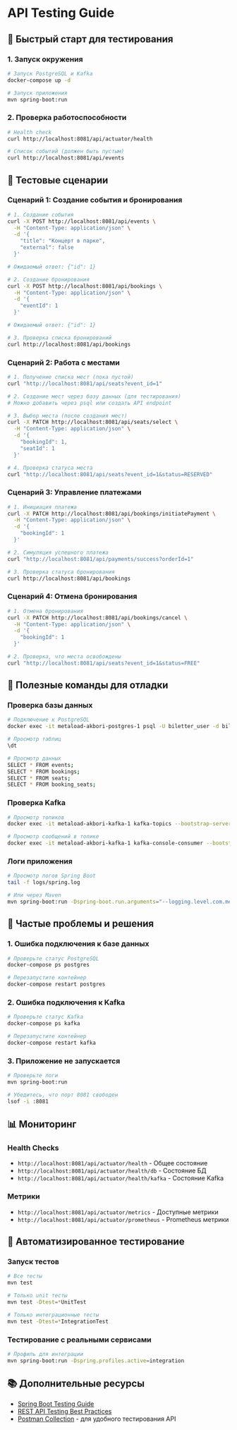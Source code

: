 # API Testing Guide

## 🚀 Быстрый старт для тестирования

### 1. Запуск окружения
```bash
# Запуск PostgreSQL и Kafka
docker-compose up -d

# Запуск приложения
mvn spring-boot:run
```

### 2. Проверка работоспособности
```bash
# Health check
curl http://localhost:8081/api/actuator/health

# Список событий (должен быть пустым)
curl http://localhost:8081/api/events
```

## 📝 Тестовые сценарии

### Сценарий 1: Создание события и бронирования

```bash
# 1. Создание события
curl -X POST http://localhost:8081/api/events \
  -H "Content-Type: application/json" \
  -d '{
    "title": "Концерт в парке",
    "external": false
  }'

# Ожидаемый ответ: {"id": 1}

# 2. Создание бронирования
curl -X POST http://localhost:8081/api/bookings \
  -H "Content-Type: application/json" \
  -d '{
    "eventId": 1
  }'

# Ожидаемый ответ: {"id": 1}

# 3. Проверка списка бронирований
curl http://localhost:8081/api/bookings
```

### Сценарий 2: Работа с местами

```bash
# 1. Получение списка мест (пока пустой)
curl "http://localhost:8081/api/seats?event_id=1"

# 2. Создание мест через базу данных (для тестирования)
# Можно добавить через psql или создать API endpoint

# 3. Выбор места (после создания мест)
curl -X PATCH http://localhost:8081/api/seats/select \
  -H "Content-Type: application/json" \
  -d '{
    "bookingId": 1,
    "seatId": 1
  }'

# 4. Проверка статуса места
curl "http://localhost:8081/api/seats?event_id=1&status=RESERVED"
```

### Сценарий 3: Управление платежами

```bash
# 1. Инициация платежа
curl -X PATCH http://localhost:8081/api/bookings/initiatePayment \
  -H "Content-Type: application/json" \
  -d '{
    "bookingId": 1
  }'

# 2. Симуляция успешного платежа
curl "http://localhost:8081/api/payments/success?orderId=1"

# 3. Проверка статуса бронирования
curl http://localhost:8081/api/bookings
```

### Сценарий 4: Отмена бронирования

```bash
# 1. Отмена бронирования
curl -X PATCH http://localhost:8081/api/bookings/cancel \
  -H "Content-Type: application/json" \
  -d '{
    "bookingId": 1
  }'

# 2. Проверка, что места освобождены
curl "http://localhost:8081/api/seats?event_id=1&status=FREE"
```

## 🔧 Полезные команды для отладки

### Проверка базы данных
```bash
# Подключение к PostgreSQL
docker exec -it metaload-akbori-postgres-1 psql -U biletter_user -d biletter_db

# Просмотр таблиц
\dt

# Просмотр данных
SELECT * FROM events;
SELECT * FROM bookings;
SELECT * FROM seats;
SELECT * FROM booking_seats;
```

### Проверка Kafka
```bash
# Просмотр топиков
docker exec -it metaload-akbori-kafka-1 kafka-topics --bootstrap-server localhost:9092 --list

# Просмотр сообщений в топике
docker exec -it metaload-akbori-kafka-1 kafka-console-consumer --bootstrap-server localhost:9092 --topic booking-events --from-beginning
```

### Логи приложения
```bash
# Просмотр логов Spring Boot
tail -f logs/spring.log

# Или через Maven
mvn spring-boot:run -Dspring-boot.run.arguments="--logging.level.com.metaload.biletter=DEBUG"
```

## 🐛 Частые проблемы и решения

### 1. Ошибка подключения к базе данных
```bash
# Проверьте статус PostgreSQL
docker-compose ps postgres

# Перезапустите контейнер
docker-compose restart postgres
```

### 2. Ошибка подключения к Kafka
```bash
# Проверьте статус Kafka
docker-compose ps kafka

# Перезапустите контейнер
docker-compose restart kafka
```

### 3. Приложение не запускается
```bash
# Проверьте логи
mvn spring-boot:run

# Убедитесь, что порт 8081 свободен
lsof -i :8081
```

## 📊 Мониторинг

### Health Checks
- `http://localhost:8081/api/actuator/health` - Общее состояние
- `http://localhost:8081/api/actuator/health/db` - Состояние БД
- `http://localhost:8081/api/actuator/health/kafka` - Состояние Kafka

### Метрики
- `http://localhost:8081/api/actuator/metrics` - Доступные метрики
- `http://localhost:8081/api/actuator/prometheus` - Prometheus метрики

## 🎯 Автоматизированное тестирование

### Запуск тестов
```bash
# Все тесты
mvn test

# Только unit тесты
mvn test -Dtest=*UnitTest

# Только интеграционные тесты
mvn test -Dtest=*IntegrationTest
```

### Тестирование с реальными сервисами
```bash
# Профиль для интеграции
mvn spring-boot:run -Dspring.profiles.active=integration
```

## 📚 Дополнительные ресурсы

- [Spring Boot Testing Guide](https://spring.io/guides/gs/testing-web/)
- [REST API Testing Best Practices](https://restfulapi.net/testing-rest-api-manually/)
- [Postman Collection](https://www.postman.com/) - для удобного тестирования API
